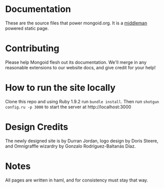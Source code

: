 # Documentation

These are the source files that power mongoid.org. It is a
[middleman](https://github.com/tdreyno/middleman) powered static page.

# Contributing

Please help Mongoid flesh out its documentation. We'll merge in any reasonable
extensions to our website docs, and give credit for your help!

# How to run the site locally

Clone this repo and using Ruby 1.9.2 run `bundle install`. Then
run `shotgun config.ru -p 3000` to start the server at http://localhost:3000

# Design Credits

The newly designed site is by Durran Jordan, logo design by Doris Steere, and
Omnigraffle wizardry by Gonzalo Rodríguez-Baltanás Díaz.

# Notes

All pages are written in haml, and for consistency must stay that way.

